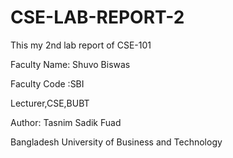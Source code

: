 # CSE-LAB-REPORT-2


This my 2nd lab report of CSE-101


Faculty Name: Shuvo Biswas 


Faculty Code :SBI


Lecturer,CSE,BUBT


Author: Tasnim Sadik Fuad


Bangladesh University of Business and Technology
